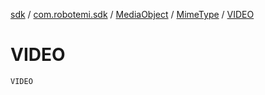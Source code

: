 [sdk](../../../index.md) / [com.robotemi.sdk](../../index.md) / [MediaObject](../index.md) / [MimeType](index.md) / [VIDEO](./-v-i-d-e-o.md)

# VIDEO

`VIDEO`